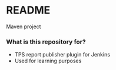 # README #

Maven project

### What is this repository for? ###

* TPS report publisher plugin for Jenkins
* Used for learning purposes